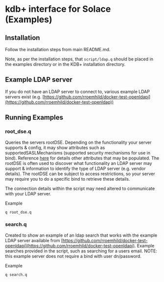 # kdb+ interface for Solace (Examples)

## Installation

Follow the installation steps from main README.md.

Note, as per the installation steps, that `script/ldap.q` should be placed in the examples directory or in the KDB+ installation directory.

## Example LDAP server

If you do not have an LDAP server to connect to, various example LDAP servers exist (e.g. [https://github.com/rroemhild/docker-test-openldapi](https://github.com/rroemhild/docker-test-openldap))

## Running Examples

### root_dse.q

Queries the servers rootDSE. Depending on the functionality your server supports & config, it may show attributes such as supportedSASLMechanisms (supported security mechanisms for use in bind). Reference [here](https://ldapwiki.com/wiki/RootDSE) for details other attributes that may be populated. The rootDSE is often used to discover what functionality an LDAP server may support & information to identify the type of LDAP server (e.g. vendor details). The rootDSE can be subject to access restrictions, so your server may require you to do a specific bind to retrieve these details.

The connection details within the script may need altered to communicate with your LDAP server.

Example 

`q root_dse.q`

### search.q

Created to show an example of an ldap search that works with the example LDAP server available from [https://github.com/rroemhild/docker-test-openldapi](https://github.com/rroemhild/docker-test-openldapi). Example searches provided in the script, such as searching for a users email. NOTE: this example server does not require a bind with user dn/password.

Example

`q search.q`
